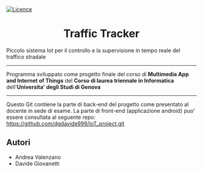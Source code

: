 [![Licence](https://img.shields.io/github/license/v-Alenz/Traffic-Tracker?style=for-the-badge&color=pink)](./LICENSE)

<h1 style="text-align: center;">Traffic Tracker</h1>

Piccolo sistema Iot per il controllo e la supervisione in tempo reale del traffico stradale

---

Programma sviluppato come progetto finale del corso di **Multimedia App and Internet of Things** del **Corso di laurea triennale in Informatica** dell'**Universita' degli Studi di Genova**

---

Questo Git contiene la parte di back-end del progetto come presentato al docente in sede di esame.
La parte di front-end (applicazione android) puo' essere consultata al seguente repo: https://github.com/dgdavide999/IoT_project.git

## Autori

 - Andrea Valenzano
 - Davide Giovanetti

